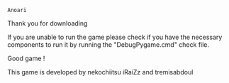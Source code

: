     Anoari



Thank you for downloading

If you are unable to run the game 
please check if you have the necessary components 
to run it by running the "DebugPygame.cmd" check file.

Good game !



This game is developed by nekochiitsu iRaiZz and tremisabdoul
